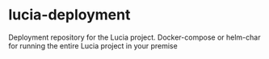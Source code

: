 # lucia-deployment
Deployment repository for the Lucia project. Docker-compose or helm-char for running the entire Lucia project in your premise
